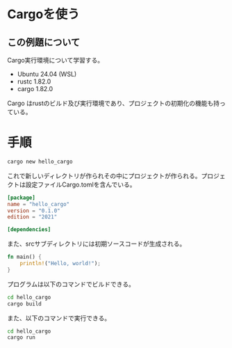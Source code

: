 # Cargoを使う
## この例題について

Cargo実行環境について学習する。
- Ubuntu 24.04 (WSL)
- rustc 1.82.0
- cargo 1.82.0

Cargo はrustのビルド及び実行環境であり、プロジェクトの初期化の機能も持っている。

# 手順
```sh
cargo new hello_cargo
```
これで新しいディレクトリが作られその中にプロジェクトが作られる。プロジェクトは設定ファイルCargo.tomlを含んでいる。
```toml:hello_cargo/Cargo.toml
[package]
name = "hello_cargo"
version = "0.1.0"
edition = "2021"

[dependencies]

```
また、srcサブディレクトリには初期ソースコードが生成される。
```rust:hello_cargo/src/main.rs
fn main() {
    println!("Hello, world!");
}

```
プログラムは以下のコマンドでビルドできる。

```sh
cd hello_cargo
cargo build
```

また、以下のコマンドで実行できる。
```sh
cd hello_cargo
cargo run
```

